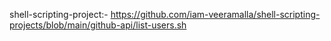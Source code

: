 shell-scripting-project:- https://github.com/iam-veeramalla/shell-scripting-projects/blob/main/github-api/list-users.sh